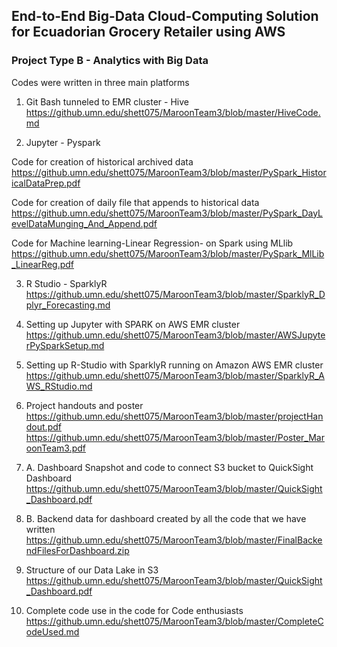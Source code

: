 ## End-to-End Big-Data Cloud-Computing Solution for Ecuadorian Grocery Retailer using AWS

### Project Type B - Analytics with Big Data


Codes were written in three main platforms 
1. Git Bash tunneled to EMR cluster - Hive
https://github.umn.edu/shett075/MaroonTeam3/blob/master/HiveCode.md

2. Jupyter - Pyspark

Code for creation of historical archived data
https://github.umn.edu/shett075/MaroonTeam3/blob/master/PySpark_HistoricalDataPrep.pdf

Code for creation of daily file that appends to historical data
https://github.umn.edu/shett075/MaroonTeam3/blob/master/PySpark_DayLevelDataMunging_And_Append.pdf

Code for Machine learning-Linear Regression- on Spark using MLlib
https://github.umn.edu/shett075/MaroonTeam3/blob/master/PySpark_MlLib_LinearReg.pdf

3. R Studio - SparklyR
https://github.umn.edu/shett075/MaroonTeam3/blob/master/SparklyR_Dplyr_Forecasting.md

4. Setting up Jupyter with SPARK on AWS EMR cluster
https://github.umn.edu/shett075/MaroonTeam3/blob/master/AWSJupyterPySparkSetup.md

5. Setting up R-Studio with SparklyR running on Amazon AWS EMR cluster
https://github.umn.edu/shett075/MaroonTeam3/blob/master/SparklyR_AWS_RStudio.md

6. Project handouts and poster
https://github.umn.edu/shett075/MaroonTeam3/blob/master/projectHandout.pdf
https://github.umn.edu/shett075/MaroonTeam3/blob/master/Poster_MaroonTeam3.pdf

7. A. Dashboard Snapshot and code to connect S3 bucket to QuickSight Dashboard
https://github.umn.edu/shett075/MaroonTeam3/blob/master/QuickSight_Dashboard.pdf

7. B. Backend data for dashboard created by all the code that we have written
https://github.umn.edu/shett075/MaroonTeam3/blob/master/FinalBackendFilesForDashboard.zip

8. Structure of our Data Lake in S3
https://github.umn.edu/shett075/MaroonTeam3/blob/master/QuickSight_Dashboard.pdf

9. Complete code use in the code for Code enthusiasts
https://github.umn.edu/shett075/MaroonTeam3/blob/master/CompleteCodeUsed.md
